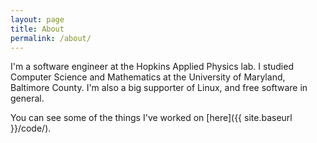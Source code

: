 ```yaml
---
layout: page
title: About
permalink: /about/
---
```


I'm a software engineer at the Hopkins Applied Physics lab. I studied Computer
Science and Mathematics at the University of Maryland, Baltimore County. I'm
also a big supporter of Linux, and free software in general.

You can see some of the things I've worked on [here]({{ site.baseurl }}/code/).

